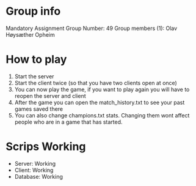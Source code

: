 # Group info
Mandatory Assignment Group Number: 49
Group members (1): Olav Høysæther Opheim

# How to play
1. Start the server
2. Start the client twice (so that you have two clients open at once)
3. You can now play the game, if you want to play again you will have to reopen the server and client
4. After the game you can open the match_history.txt to see your past games saved there
5. You can also change champions.txt stats. Changing them wont affect people who are in a game that has started.

# Scrips Working
- Server: Working
- Client: Working
- Database: Working